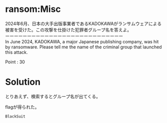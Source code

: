 # ransom:Misc

2024年6月、日本の大手出版事業者であるKADOKAWAがランサムウェアによる被害を受けた。この攻撃を仕掛けた犯罪者グループ名を答えよ。\
ーーーーーーーーーーーーーーーーーーーーーーーーーーー\
In June 2024, KADOKAWA, a major Japanese publishing company, was hit by ransomware. Please tell me the name of the criminal group that launched this attack.

Point : 30

# Solution
とりあえず、検索するとグループ名が出てくる。

flagが得られた。

`BlackSuit`

